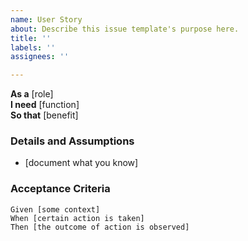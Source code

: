```yaml
---
name: User Story
about: Describe this issue template's purpose here.
title: ''
labels: ''
assignees: ''

---
```


**As a** [role]  
 **I need** [function]  
 **So that** [benefit]  

### Details and Assumptions
 * [document what you know]
 ### Acceptance Criteria  
   
 ```gherkin
 Given [some context]
 When [certain action is taken]
 Then [the outcome of action is observed]
 ```
